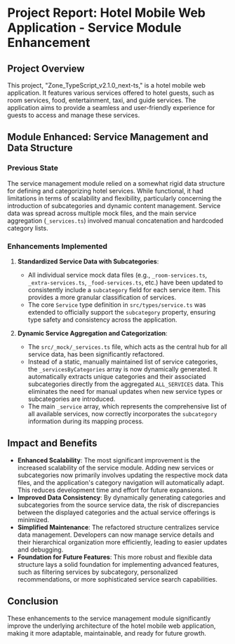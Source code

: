 # Project Report: Hotel Mobile Web Application - Service Module Enhancement

## Project Overview

This project, "Zone_TypeScript_v2.1.0_next-ts," is a hotel mobile web application. It features various services offered to hotel guests, such as room services, food, entertainment, taxi, and guide services. The application aims to provide a seamless and user-friendly experience for guests to access and manage these services.

## Module Enhanced: Service Management and Data Structure

### Previous State

The service management module relied on a somewhat rigid data structure for defining and categorizing hotel services. While functional, it had limitations in terms of scalability and flexibility, particularly concerning the introduction of subcategories and dynamic content management. Service data was spread across multiple mock files, and the main service aggregation (`_services.ts`) involved manual concatenation and hardcoded category lists.

### Enhancements Implemented

1.  **Standardized Service Data with Subcategories**:

    - All individual service mock data files (e.g., `_room-services.ts`, `_extra-services.ts`, `_food-services.ts`, etc.) have been updated to consistently include a `subcategory` field for each service item. This provides a more granular classification of services.
    - The core `Service` type definition in `src/types/service.ts` was extended to officially support the `subcategory` property, ensuring type safety and consistency across the application.

2.  **Dynamic Service Aggregation and Categorization**:
    - The `src/_mock/_services.ts` file, which acts as the central hub for all service data, has been significantly refactored.
    - Instead of a static, manually maintained list of service categories, the `_servicesByCategories` array is now dynamically generated. It automatically extracts unique categories and their associated subcategories directly from the aggregated `ALL_SERVICES` data. This eliminates the need for manual updates when new service types or subcategories are introduced.
    - The main `_service` array, which represents the comprehensive list of all available services, now correctly incorporates the `subcategory` information during its mapping process.

## Impact and Benefits

- **Enhanced Scalability**: The most significant improvement is the increased scalability of the service module. Adding new services or subcategories now primarily involves updating the respective mock data files, and the application's category navigation will automatically adapt. This reduces development time and effort for future expansions.
- **Improved Data Consistency**: By dynamically generating categories and subcategories from the source service data, the risk of discrepancies between the displayed categories and the actual service offerings is minimized.
- **Simplified Maintenance**: The refactored structure centralizes service data management. Developers can now manage service details and their hierarchical organization more efficiently, leading to easier updates and debugging.
- **Foundation for Future Features**: This more robust and flexible data structure lays a solid foundation for implementing advanced features, such as filtering services by subcategory, personalized recommendations, or more sophisticated service search capabilities.

## Conclusion

These enhancements to the service management module significantly improve the underlying architecture of the hotel mobile web application, making it more adaptable, maintainable, and ready for future growth.
